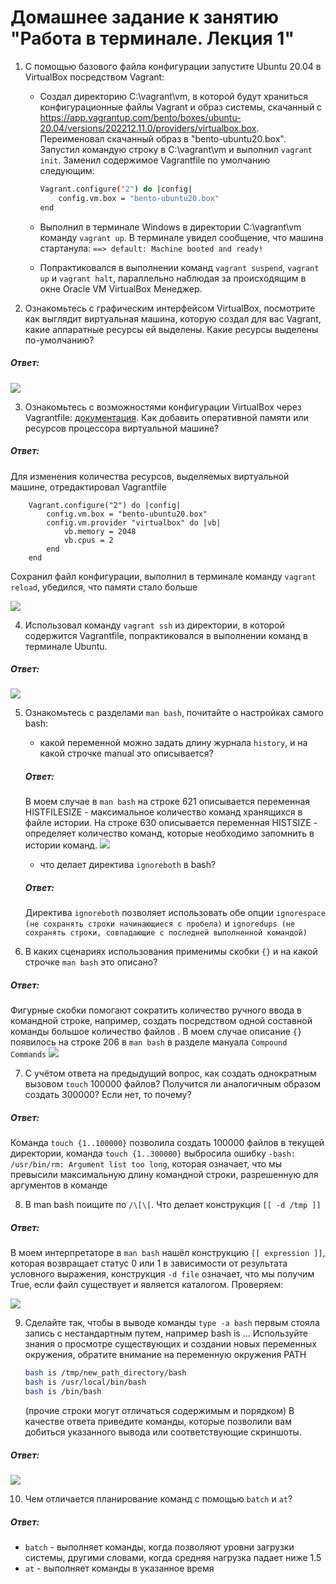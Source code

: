 # Домашнее задание к занятию "Работа в терминале. Лекция 1"


1. С помощью базового файла конфигурации запустите Ubuntu 20.04 в VirtualBox посредством Vagrant:

	* Создал директорию C:\vagrant\vm, в которой будут храниться конфигурационные файлы Vagrant и образ системы, скачанный с https://app.vagrantup.com/bento/boxes/ubuntu-20.04/versions/202212.11.0/providers/virtualbox.box. Переименовал скачанный образ в "bento-ubuntu20.box". Запустил командую строку в C:\vagrant\vm и выполнил `vagrant init`. Заменил содержимое Vagrantfile по умолчанию следующим:

		```bash
		Vagrant.configure("2") do |config|
			config.vm.box = "bento-ubuntu20.box"
		end
		```

	* Выполнил в терминале Windows в директории C:\vagrant\vm команду `vagrant up`. В терминале увидел сообщение, что машина стартанула: `==> default: Machine booted and ready!` 

	* Попрактиковался в выполнении команд `vagrant suspend`, `vagrant up` и `vagrant halt`, параллельно наблюдая за происходящим в окне Oracle VM VirtualBox Менеджер.

2. Ознакомьтесь с графическим интерфейсом VirtualBox, посмотрите как выглядит виртуальная машина, которую создал для вас Vagrant, какие аппаратные ресурсы ей выделены. Какие ресурсы выделены по-умолчанию?

##### Ответ:
![](images/2.PNG)

3. Ознакомьтесь с возможностями конфигурации VirtualBox через Vagrantfile: [документация](https://www.vagrantup.com/docs/providers/virtualbox/configuration.html). Как добавить оперативной памяти или ресурсов процессора виртуальной машине?

##### Ответ:

Для изменения количества ресурсов, выделяемых виртуальной машине, отредактировал Vagrantfile

	
        Vagrant.configure("2") do |config|
            config.vm.box = "bento-ubuntu20.box"
            config.vm.provider "virtualbox" do |vb|
                vb.memory = 2048
                vb.cpus = 2
            end
        end
	
	
Сохранил файл конфигурации, выполнил в терминале команду `vagrant reload`, убедился, что памяти стало больше

![](images/3.PNG)

4. Использовал команду `vagrant ssh` из директории, в которой содержится Vagrantfile, попрактиковался в выполнении команд в терминале Ubuntu.

##### Ответ:

![](images/4.PNG)

5. Ознакомьтесь с разделами `man bash`, почитайте о настройках самого bash:
    * какой переменной можно задать длину журнала `history`, и на какой строчке manual это описывается?
    
    ##### Ответ:
    В моем случае в `man bash` на строке 621 описывается переменная HISTFILESIZE - максимальное количество команд хранящихся в файле истории.
    На строке 630 описывается переменная HISTSIZE - определяет количество команд, которые необходимо запомнить в истории команд.
    ![](images/5.PNG)
    
    * что делает директива `ignoreboth` в bash?
    
    ##### Ответ:
    Директива `ignoreboth` позволяет использовать обе опции `ignorespace (не сохранять строки начинающиеся с пробела)` и `ignoredups (не сохранять строки, совпадающие с последней выполненной командой)`
    
6. В каких сценариях использования применимы скобки `{}` и на какой строчке `man bash` это описано?
##### Ответ:
Фигурные скобки помогают сократить количество ручного ввода в командной строке, например, создать посредством одной составной команды большое количество файлов . В моем случае описание `{}` появилось на строке 206 в `man bash` в разделе мануала `Compound Commands`
![](images/6.PNG)

7. С учётом ответа на предыдущий вопрос, как создать однократным вызовом `touch` 100000 файлов? Получится ли аналогичным образом создать 300000? Если нет, то почему?
##### Ответ: 
Команда `touch {1..100000}` позволила создать 100000 файлов в текущей директории, команда `touch {1..300000}` выбросила ошибку `-bash: /usr/bin/rm: Argument list too long`, которая означает, что мы превысили максимальную длину командной строки, разрешенную для аргументов в команде

8. В man bash поищите по `/\[\[`. Что делает конструкция `[[ -d /tmp ]]`
##### Ответ:
В моем интерпретаторе в `man bash` нашёл конструкцию `[[ expression ]]`, которая возвращает статус 0 или 1 в зависимости от результата условного выражения, конструкция `-d file` означает, что мы получим True, если файл существует и является каталогом.
Проверяем:

![](images/8.PNG)

9. Сделайте так, чтобы в выводе команды `type -a bash` первым стояла запись с нестандартным путем, например bash is ... 
Используйте знания о просмотре существующих и создании новых переменных окружения, обратите внимание на переменную окружения PATH 

	```bash
	bash is /tmp/new_path_directory/bash
	bash is /usr/local/bin/bash
	bash is /bin/bash
	```

	(прочие строки могут отличаться содержимым и порядком)
    В качестве ответа приведите команды, которые позволили вам добиться указанного вывода или соответствующие скриншоты.
##### Ответ:
![](images/9.PNG)

10. Чем отличается планирование команд с помощью `batch` и `at`?
##### Ответ:
* `batch` - выполняет команды, когда позволяют уровни загрузки системы, другими словами, когда средняя нагрузка падает ниже 1.5
* `at` - выполняет команды в указанное время

